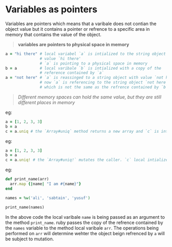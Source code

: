 # Variables as pointers

Variables are pointers which means that a varibale does not contian the object value but it contains a pointer or refrence to a specific area in memory that contains the value of the object.

> **variables are pointers to physical space in memory**

```ruby
a = "hi there" # local variabel `a` is intialized to the string object with
               # value `hi there'
               # `a` is pointing to a physical space in memory
b = a          # local varibale `b` is intialized with a copy of the
               # reference contained by `a`
a = "not here" # `a` is reassinged to a string object with value `not here`
               # now `a` is referencing to the string object `not here` 
               # which is not the same as the refrence contained by `b`.
```

> *Different memory spaces can hold the same value, but they are still different places in memory*

eg:
```ruby
a = [1, 2, 3, 3]
b = a
c = a.uniq # the `Array#uniq` method returns a new array and `c` is intialized to the return value of the `uniq` method call on `a` which points to array object `[1, 2, 3, 3]`. `c` now points to the array object `[1, 2, 3]`. `a` and `b` are still pointing to the array object `[1, 2, 3, 3]`.
```

eg:
```ruby
a = [1, 2, 3, 3]
b = a
c = a.uniq! # the `Array#uniq!` mutates the caller. `c` local intialized to the return value of `Array#uniq!` method call on `a` which point to the array object `[1, 2, 3, 3]`. As the array object referenced by `a` is mutated so now `a` is pointing to the array object `[1, 2, 3]` this change reflects on to `b` as it contains the copy of reference contained by `a`. Now `c` is pointing to the same object which is referenced by `a` and `b`
```

eg:
```ruby
def print_name(arr)
  arr.map {|name| "I am #{name}"}
end

names = %w('ali', 'sabtain', 'yusuf')

print_name(names)
```
In the above code the local varibale `name` is being passed as an argument
to the method `print_name`. ruby passes the copy of the refrence contained by the `names` variable to the method local varibale `arr`. The operations being performed on `arr` will determine wehter the object beign refrenced by `a` will be subject to mutation.